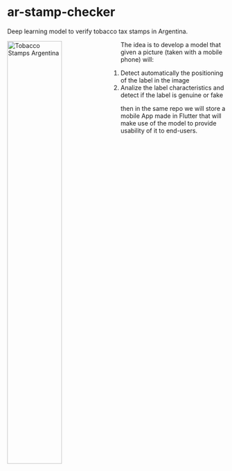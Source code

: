 # ar-stamp-checker
Deep learning model to verify tobacco tax stamps in Argentina. 

<img src="http://blogs.infobae.com/maldita-nicotina/files/2013/07/FOTOOO-1.jpg"
     alt="Tobacco Stamps Argentina"
     style="float: left; margin-right: 10px; height: 50%; width: 50%;" />
     
The idea is to develop a model that given a picture (taken with a mobile phone) will:

1) Detect automatically the positioning of the label in the image
2) Analize the label characteristics and detect if the label is genuine or fake

then in the same repo we will store a mobile App made in Flutter that will make use of the model
to provide usability of it to end-users.
